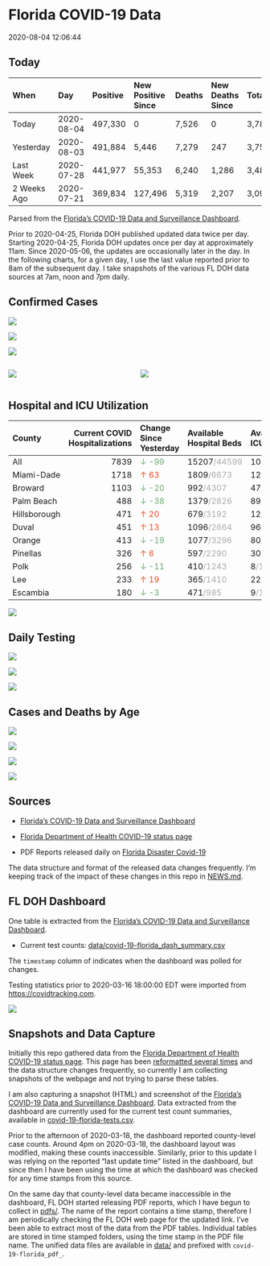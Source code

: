 Florida COVID-19 Data
================
2020-08-04 12:06:44

## Today

| When        | Day        | Positive | New Positive Since | Deaths | New Deaths Since | Total     |
| :---------- | :--------- | :------- | :----------------- | :----- | :--------------- | :-------- |
| Today       | 2020-08-04 | 497,330  | 0                  | 7,526  | 0                | 3,784,458 |
| Yesterday   | 2020-08-03 | 491,884  | 5,446              | 7,279  | 247              | 3,752,798 |
| Last Week   | 2020-07-28 | 441,977  | 55,353             | 6,240  | 1,286            | 3,480,299 |
| 2 Weeks Ago | 2020-07-21 | 369,834  | 127,496            | 5,319  | 2,207            | 3,099,750 |

Parsed from the [Florida’s COVID-19 Data and Surveillance
Dashboard](https://fdoh.maps.arcgis.com/apps/opsdashboard/index.html#/8d0de33f260d444c852a615dc7837c86).

Prior to 2020-04-25, Florida DOH published updated data twice per day.
Starting 2020-04-25, Florida DOH updates once per day at approximately
11am. Since 2020-05-06, the updates are occasionally later in the day.
In the following charts, for a given day, I use the last value reported
prior to 8am of the subsequent day. I take snapshots of the various FL
DOH data sources at 7am, noon and 7pm daily.

## Confirmed Cases

![](plots/covid-19-florida-daily-test-changes.png)

![](plots/covid-19-florida-deaths-by-day.png)

![](plots/covid-19-florida-county-top-6.png)

<div class="columns">

<div class="column is-full-mobile">

![](plots/covid-19-florida-testing.png)

</div>

<div class="column is-full-mobile">

![](plots/covid-19-florida-total-positive.png)

</div>

</div>

## Hospital and ICU Utilization

| County       | Current COVID Hospitalizations | Change Since Yesterday                    | Available Hospital Beds                      | Available ICU Beds                         |
| :----------- | -----------------------------: | :---------------------------------------- | :------------------------------------------- | :----------------------------------------- |
| All          |                           7839 | <span style="color: #6BAA75">↓ -99</span> | 15207<span style="color: #aaa">/44599</span> | 1001<span style="color: #aaa">/5180</span> |
| Miami-Dade   |                           1718 | <span style="color: #EC4E20">↑ 63</span>  | 1809<span style="color: #aaa">/6673</span>   | 127<span style="color: #aaa">/873</span>   |
| Broward      |                           1103 | <span style="color: #6BAA75">↓ -20</span> | 992<span style="color: #aaa">/4307</span>    | 47<span style="color: #aaa">/475</span>    |
| Palm Beach   |                            488 | <span style="color: #6BAA75">↓ -38</span> | 1379<span style="color: #aaa">/2826</span>   | 89<span style="color: #aaa">/332</span>    |
| Hillsborough |                            471 | <span style="color: #EC4E20">↑ 20</span>  | 679<span style="color: #aaa">/3192</span>    | 12<span style="color: #aaa">/377</span>    |
| Duval        |                            451 | <span style="color: #EC4E20">↑ 13</span>  | 1096<span style="color: #aaa">/2664</span>   | 96<span style="color: #aaa">/341</span>    |
| Orange       |                            413 | <span style="color: #6BAA75">↓ -19</span> | 1077<span style="color: #aaa">/3296</span>   | 80<span style="color: #aaa">/292</span>    |
| Pinellas     |                            326 | <span style="color: #EC4E20">↑ 6</span>   | 597<span style="color: #aaa">/2290</span>    | 30<span style="color: #aaa">/257</span>    |
| Polk         |                            256 | <span style="color: #6BAA75">↓ -11</span> | 410<span style="color: #aaa">/1243</span>    | 8<span style="color: #aaa">/148</span>     |
| Lee          |                            233 | <span style="color: #EC4E20">↑ 19</span>  | 365<span style="color: #aaa">/1410</span>    | 22<span style="color: #aaa">/109</span>    |
| Escambia     |                            180 | <span style="color: #6BAA75">↓ -3</span>  | 471<span style="color: #aaa">/985</span>     | 9<span style="color: #aaa">/138</span>     |

![](plots/covid-19-florida-icu-usage.png)

## Daily Testing

![](plots/covid-19-florida-tests-per-case.png)

<!-- ![](plots/covid-19-florida-change-new-cases.png) -->

![](plots/covid-19-florida-tests-percent-positive.png)

![](plots/covid-19-florida-test-and-case-growth.png)

## Cases and Deaths by Age

![](plots/covid-19-florida-weekly-events-by-age.png)

![](plots/covid-19-florida-age.png)

![](plots/covid-19-florida-age-deaths.png)

![](plots/covid-19-florida-age-sex.png)

## Sources

  - [Florida’s COVID-19 Data and Surveillance
    Dashboard](https://fdoh.maps.arcgis.com/apps/opsdashboard/index.html#/8d0de33f260d444c852a615dc7837c86)

  - [Florida Department of Health COVID-19 status
    page](http://www.floridahealth.gov/diseases-and-conditions/COVID-19/)

  - PDF Reports released daily on [Florida Disaster
    Covid-19](http://www.floridahealth.gov/diseases-and-conditions/COVID-19/)

The data structure and format of the released data changes frequently.
I’m keeping track of the impact of these changes in this repo in
[NEWS.md](NEWS.md).

## FL DOH Dashboard

One table is extracted from the [Florida’s COVID-19 Data and
Surveillance
Dashboard](https://fdoh.maps.arcgis.com/apps/opsdashboard/index.html#/8d0de33f260d444c852a615dc7837c86).

  - Current test counts:
    [data/covid-19-florida\_dash\_summary.csv](data/covid-19-florida_dash_summary.csv)

The `timestamp` column of indicates when the dashboard was polled for
changes.

Testing statistics prior to 2020-03-16 18:00:00 EDT were imported from
<https://covidtracking.com>.

![](screenshots/fodh_maps_arcgis_com__apps__opsdashboard.png)

## Snapshots and Data Capture

Initially this repo gathered data from the [Florida Department of Health
COVID-19 status
page](http://www.floridahealth.gov/diseases-and-conditions/COVID-19/).
This page has been [reformatted several
times](screenshots/floridahealth_gov__diseases-and-conditions__COVID-19.png)
and the data structure changes frequently, so currently I am collecting
snapshots of the webpage and not trying to parse these tables.

I am also capturing a snapshot (HTML) and screenshot of the [Florida’s
COVID-19 Data and Surveillance
Dashboard](https://fdoh.maps.arcgis.com/apps/opsdashboard/index.html#/8d0de33f260d444c852a615dc7837c86).
Data extracted from the dashboard are currently used for the current
test count summaries, available in
[covid-19-florida-tests.csv](covid-19-florida-tests.csv).

Prior to the afternoon of 2020-03-18, the dashboard reported
county-level case counts. Around 4pm on 2020-03-18, the dashboard layout
was modified, making these counts inaccessible. Similarly, prior to this
update I was relying on the reported “last update time” listed in the
dashboard, but since then I have been using the time at which the
dashboard was checked for any time stamps from this source.

On the same day that county-level data became inaccessible in the
dashboard, FL DOH started releasing PDF reports, which I have begun to
collect in [pdfs/](pdfs/). The name of the report contains a time stamp,
therefore I am periodically checking the FL DOH web page for the updated
link. I’ve been able to extract most of the data from the PDF tables.
Individual tables are stored in time stamped folders, using the time
stamp in the PDF file name. The unified data files are available in
[data/](data/) and prefixed with `covid-19-florida_pdf_`.

